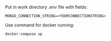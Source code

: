 Put in work directory .env file with fields:
```
MONGO_CONNECTION_STRING=<YOURCONNECTIONSTRING>
```

Use command for docker running:
```
docker-compose up
```